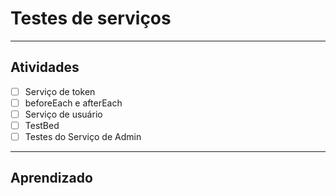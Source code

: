 # Testes de serviços

----

## Atividades

- [ ] Serviço de token
- [ ] beforeEach e afterEach
- [ ] Serviço de usuário
- [ ] TestBed 
- [ ] Testes do Serviço de Admin

----

## Aprendizado